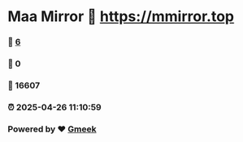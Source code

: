 # Maa Mirror :link: https://mmirror.top 
### :page_facing_up: [6](https://mmirror.top/tag.html) 
### :speech_balloon: 0 
### :hibiscus: 16607 
### :alarm_clock: 2025-04-26 11:10:59 
### Powered by :heart: [Gmeek](https://github.com/Meekdai/Gmeek)
